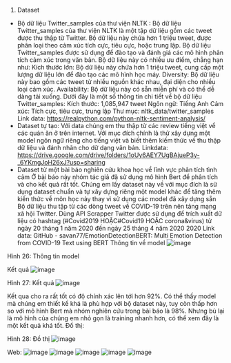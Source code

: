 1. Dataset
-	Bộ dữ liệu Twitter_samples của thư viện NLTK :
Bộ dữ liệu Twitter_samples của thư viện NLTK là một tập dữ liệu gồm các tweet được thu thập từ Twitter. Bộ dữ liệu này chứa hơn 1 triệu tweet, được phân loại theo cảm xúc tích cực, tiêu cực, hoặc trung lập.
Bộ dữ liệu Twitter_samples được sử dụng để đào tạo và đánh giá các mô hình phân tích cảm xúc trong văn bản. Bộ dữ liệu này có nhiều ưu điểm, chẳng hạn như:
Kích thước lớn: Bộ dữ liệu này chứa hơn 1 triệu tweet, cung cấp một lượng dữ liệu lớn để đào tạo các mô hình học máy.
Diversity: Bộ dữ liệu này bao gồm các tweet từ nhiều nguồn khác nhau, đại diện cho nhiều loại cảm xúc.
Availability: Bộ dữ liệu này có sẵn miễn phí và có thể dễ dàng tải xuống.
Dưới đây là một số thông tin chi tiết về bộ dữ liệu Twitter_samples:
Kích thước: 1,085,947 tweet
Ngôn ngữ: Tiếng Anh
Cảm xúc: Tích cực, tiêu cực, trung lập
Thư mục: nltk_data/twitter_samples
Link data: https://realpython.com/python-nltk-sentiment-analysis/
-	Dataset tự tạo:
Với data chúng em thu thập từ các review tiếng việt về các quán ăn ở trên internet. Với mục đích chính là thử xây dựng một model ngôn ngữ riêng cho tiếng việt và biết thêm kiếm thức về thu thập dữ liệu và đánh nhãn cho dữ dạng văn bản.
Linkdata:
https://drive.google.com/drive/folders/1oUy6AEY7UgBAjueP3y-_6YKmgJoH26xJ?usp=sharing
-	Dataset từ một bài báo nghiên cứu khoa học về lĩnh vực phân tích tình cảm
Ở bài báo này nhóm tác giả đã sử dụng mô hình Bert để phân tích và cho kết quả rất tốt. Chúng em lấy dataset này về với mục đích là sử dụng dataset chuẩn và tự xây dựng riêng một model khác để tăng thêm kiến thức về môn học này thay vì sử dụng các model đã xây dựng sẵn 
Bộ dữ liệu thu tập từ các dòng tweet về COVID-19 trên nên tảng mạng xã hội Twitter. Dùng API Scrapper Twitter được sử dụng để trích xuất dữ liệu có hashtag (#Covid2019 HOẶC#Covid19 HOẶC corona&virus) từ ngày 20 tháng 1 năm 2020 đến ngày 25 tháng 4 năm 2020
2020
Link data: 
GitHub - savan77/EmotionDetectionBERT: Multi Emotion Detection from COVID-19 Text using BERT
Thông tin về model
![image](https://github.com/user-attachments/assets/f5a78a7b-90fc-403e-aa9b-2b13f3c5bdd6)


Hình 26: Thông tin model




Kết quả
 ![image](https://github.com/user-attachments/assets/7017e83d-b1fa-4e77-82d8-6faf5b2d6a71)

Hình 27: Kết quả
 ![image](https://github.com/user-attachments/assets/158a21f8-b9dc-4975-bc31-c6ec2501d9dc)

Kết qua cho ra rất tốt có độ chính xác lên tới hơn 92%. Có thể thấy model mà chúng em thiết kế khá là phù hợp với bộ dataset này, tuy còn thấp hơn so với mô hình Bert mà nhóm nghiên cứu trong bài báo là 98%. Nhưng bù lại là mô hình của chúng em nhỏ gọn là training nhanh hơn, có thể xem đây là một kết quả khá tốt. 
Đồ thị:
 
Hình 28: Đồ thị
![image](https://github.com/user-attachments/assets/871a81a0-3785-4e6a-8399-6908fcecf0b1)



Web:
![image](https://github.com/user-attachments/assets/c4f59274-72f1-4bb3-ba08-08b4cea68e4b)
![image](https://github.com/user-attachments/assets/9a578390-157f-4eb8-8ed0-682a2dc4b52d)
![image](https://github.com/user-attachments/assets/e941a261-199e-4652-adc4-b9c7bbf80f51)
![image](https://github.com/user-attachments/assets/44ad586d-853d-4533-b19b-6190554bc7e7)
![image](https://github.com/user-attachments/assets/65510271-76d3-4b69-a479-384bf606fc48)
